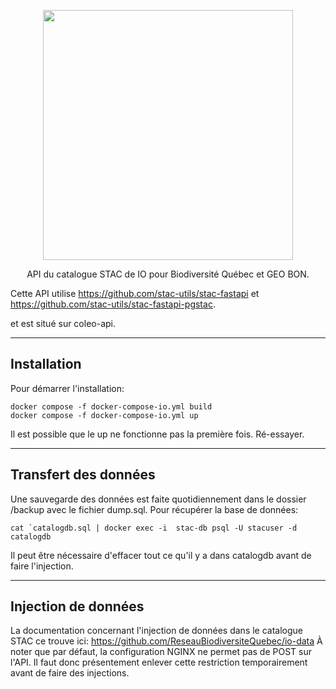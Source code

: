<p align="center">
  <img src="https://github.com/radiantearth/stac-site/raw/master/images/logo/stac-030-long.png" width=400>
  <p align="center">API du catalogue STAC de IO pour Biodiversité Québec et GEO BON.</p>
</p>

Cette API utilise https://github.com/stac-utils/stac-fastapi et https://github.com/stac-utils/stac-fastapi-pgstac. 

et est situé sur coleo-api. 

---
Installation
---
Pour démarrer l'installation: 

````
docker compose -f docker-compose-io.yml build 
docker compose -f docker-compose-io.yml up
````
Il est possible que le up ne fonctionne pas la première fois. Ré-essayer. 

---
Transfert des données
---
Une sauvegarde des données est faite quotidiennement dans le dossier /backup avec le fichier dump.sql. Pour récupérer la base de données:

````
cat `catalogdb.sql | docker exec -i  stac-db psql -U stacuser -d catalogdb
````
Il peut être nécessaire d'effacer tout ce qu'il y a dans catalogdb avant de faire l'injection. 

---
Injection de données
---
La documentation concernant l'injection de données dans le catalogue STAC ce trouve ici: https://github.com/ReseauBiodiversiteQuebec/io-data
À noter que par défaut, la configuration NGINX ne permet pas de POST sur l'API. Il faut donc présentement enlever cette restriction temporairement avant de faire des injections. 

